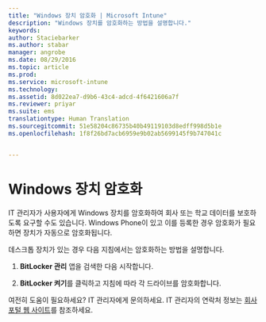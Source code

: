 ```yaml
---
title: "Windows 장치 암호화 | Microsoft Intune"
description: "Windows 장치를 암호화하는 방법을 설명합니다."
keywords: 
author: Staciebarker
ms.author: stabar
manager: angrobe
ms.date: 08/29/2016
ms.topic: article
ms.prod: 
ms.service: microsoft-intune
ms.technology: 
ms.assetid: 8d022ea7-d9b6-43c4-adcd-4f6421606a7f
ms.reviewer: priyar
ms.suite: ems
translationtype: Human Translation
ms.sourcegitcommit: 51e58204c86735b40b49119103d8edff998d5b1e
ms.openlocfilehash: 1f8f26bd7acb6959e9b02ab5699145f9b747041c


---
```



# Windows 장치 암호화

IT 관리자가 사용자에게 Windows 장치를 암호화하여 회사 또는 학교 데이터를 보호하도록 요구할 수도 있습니다. Windows Phone이 있고 이를 등록한 경우 암호화가 필요하면 장치가 자동으로 암호화됩니다.

데스크톱 장치가 있는 경우 다음 지침에서는 암호화하는 방법을 설명합니다.

1.  **BitLocker 관리** 앱을 검색한 다음 시작합니다.

2.  **BitLocker 켜기**를 클릭하고 지침에 따라 각 드라이브를 암호화합니다.

여전히 도움이 필요하세요? IT 관리자에게 문의하세요. IT 관리자의 연락처 정보는 [회사 포털 웹 사이트](http://portal.manage.microsoft.com)를 참조하세요.



<!--HONumber=Oct16_HO2-->


